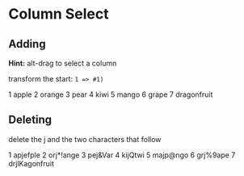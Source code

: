 ﻿# Column Select 

## Adding 

**Hint:** alt-drag to select a column

transform the start: `1 => #1)` 

1 apple
2 orange
3 pear
4 kiwi
5 mango
6 grape
7 dragonfruit

## Deleting

delete the j and the two characters that follow

1 apjefple
2 orj*!ange
3 pej&Var
4 kijQtwi
5 majp@ngo
6 grj%9ape
7 drjlKagonfruit
